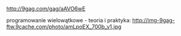 http://9gag.com/gag/aAVO6wE

programowanie wielowątkowe - teoria i praktyka:
http://img-9gag-ftw.9cache.com/photo/amLpoEX_700b_v1.jpg
